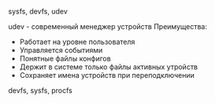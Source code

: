 sysfs, devfs, udev

udev - современный менеджер устройств
Преимущества:
- Работает на уровне пользователя
- Управляется событиями
- Понятные файлы конфигов
- Держит в системе только файлы активных утройств
- Сохраняет имена устройств при переподключении

devfs, sysfs,  procfs












